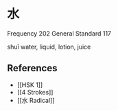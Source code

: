 # 水
Frequency 202
General Standard 117

shuǐ
water, liquid, lotion, juice

## References
- [[HSK 1]]
- [[4 Strokes]]
- [[水 Radical]]